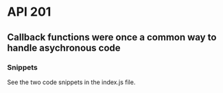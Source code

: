 # API 201
## Callback functions were once a common way to handle asychronous code

### Snippets

See the two code snippets in the index.js file.